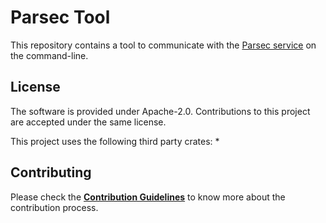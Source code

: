 <!--
  -- Copyright 2020 Contributors to the Parsec project. 
  -- SPDX-License-Identifier: Apache-2.0
--->
# Parsec Tool

This repository contains a tool to communicate with the [Parsec
service](https://github.com/parallaxsecond/parsec) on the command-line.

## License

The software is provided under Apache-2.0. Contributions to this project are accepted under the same license.

This project uses the following third party crates:
* 

## Contributing

Please check the [**Contribution Guidelines**](https://parallaxsecond.github.io/parsec-book/contributing.html)
to know more about the contribution process.
